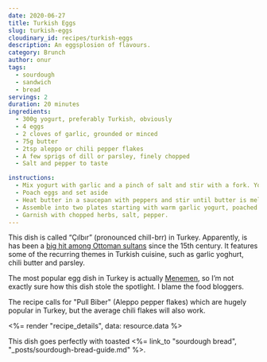 ```yaml
---
date: 2020-06-27
title: Turkish Eggs
slug: turkish-eggs
cloudinary_id: recipes/turkish-eggs
description: An eggsplosion of flavours.
category: Brunch
author: onur
tags:
  - sourdough
  - sandwich
  - bread
servings: 2
duration: 20 minutes
ingredients:
  - 300g yogurt, preferably Turkish, obviously
  - 4 eggs
  - 2 cloves of garlic, grounded or minced
  - 75g butter
  - 2tsp aleppo or chili pepper flakes
  - A few sprigs of dill or parsley, finely chopped
  - Salt and pepper to taste

instructions:
  - Mix yogurt with garlic and a pinch of salt and stir with a fork. You can also warm the yogurt slightly over low heat using the Bain-marie method.
  - Poach eggs and set aside
  - Heat butter in a saucepan with peppers and stir until butter is melted.
  - Assemble into two plates starting with warm garlic yogurt, poached eggs and chili butter.
  - Garnish with chopped herbs, salt, pepper.
---
```


This dish is called “Çılbır” (pronounced chill-brr) in Turkey. Apparently, is has been a [big hit among Ottoman sultans](https://en.wikipedia.org/wiki/Çılbır) since the 15th century. It features some of the recurring themes in Turkish cuisine, such as garlic yoghurt, chili butter and parsley.

The most popular egg dish in Turkey is actually [Menemen](<https://en.wikipedia.org/wiki/Menemen_(food)>), so I’m not exactly sure how this dish stole the spotlight. I blame the food bloggers.

The recipe calls for "Pull Biber" (Aleppo pepper flakes) which are hugely popular in Turkey, but the average chili flakes will also work.

<%= render "recipe_details", data: resource.data %>

This dish goes perfectly with toasted <%= link_to "sourdough bread", "\_posts/sourdough-bread-guide.md" %>.
